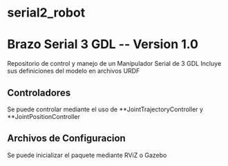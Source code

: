 # serial2_robot
# Brazo Serial 3 GDL -- Version 1.0

Repositorio de control y manejo de un Manipulador Serial de 3 GDL
Incluye sus definiciones del modelo en archivos URDF

## Controladores
Se puede controlar mediante el uso de **JointTrajectoryController y **JointPositionController

## Archivos de Configuracion
Se puede inicializar el paquete mediante RViZ o Gazebo
